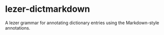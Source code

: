 # lezer-dictmarkdown
A lezer grammar for annotating dictionary entries using the Markdown-style annotations.
